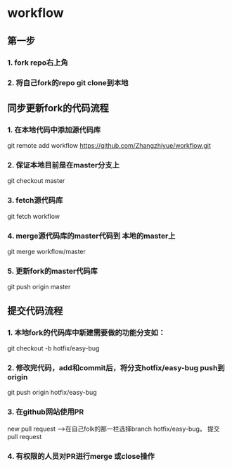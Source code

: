 # workflow
## 第一步
### 1. fork repo右上角
### 2. 将自己fork的repo git clone到本地


## 同步更新fork的代码流程
### 1. 在本地代码中添加源代码库
  git remote add workflow https://github.com/Zhangzhiyue/workflow.git
### 2. 保证本地目前是在master分支上
  git checkout master
### 3. fetch源代码库
  git fetch workflow
### 4. merge源代码库的master代码到 本地的master上
  git merge workflow/master
### 5. 更新fork的master代码库
  git push origin master

## 提交代码流程
### 1. 本地fork的代码库中新建需要做的功能分支如：
  git checkout -b hotfix/easy-bug
### 2. 修改完代码，add和commit后，将分支hotfix/easy-bug push到origin
  git push origin hotfix/easy-bug
### 3. 在github网站使用PR
  new pull request -->在自己folk的那一栏选择branch hotfix/easy-bug。
  提交pull request
### 4. 有权限的人员对PR进行merge 或close操作
